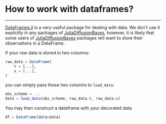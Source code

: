# How to work with dataframes?
----
[DataFrames.jl](https://juliadata.github.io/DataFrames.jl/stable/) is a very useful package for dealing with data. We don't use it explicitly in any packages of [JuliaDiffusionBayes](https://github.com/JuliaDiffusionBayes), however, it is likely that some users of [JuliaDiffusionBayes](https://github.com/JuliaDiffusionBayes) packages will want to store their observations in a DataFrame.

If your raw data is stored in two columns:
```julia
raw_data = DataFrame(
    t = [...],
    x = [...],
)
```
you can simply pass those two columns to `load_data`:
```julia
obs_scheme = ...
data = load_data(obs_scheme, raw_data.t, raw_data.x)
```
You may then construct a dataframe with your decorated data
```julia
df = DataFrame(data=data)
```
